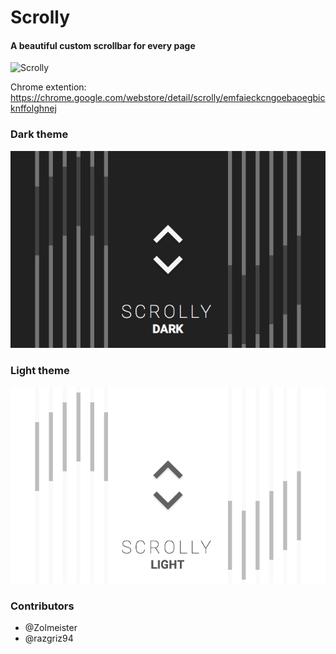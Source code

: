 # Scrolly
#### A beautiful custom scrollbar for every page
![Scrolly](https://raw.github.com/Zolmeister/Scrolly/master/icon.png)

Chrome extention:
https://chrome.google.com/webstore/detail/scrolly/emfaieckcngoebaoegbicknffolghnej

### Dark theme

![dark screenshot](./dark/screenshot.png)

### Light theme

![light screenshot](./light/screenshot.png)


### Contributors

  - @Zolmeister
  - @razgriz94
